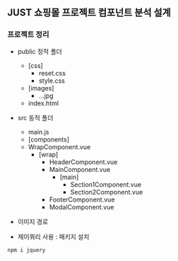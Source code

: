 ## JUST 쇼핑몰 프로젝트 컴포넌트 분석 설계

### 프로젝트 정리

- public 정적 폴더

  - [css]
    - reset.css
    - style.css
  - [images]
    - ...jpg
  - index.html

- src 동적 폴더

  - main.js
  - [components]
  - WrapComponent.vue
    - [wrap]
      - HeaderComponent.vue
      - MainComponent.vue
        - [main]
          - Section1Component.vue
          - Section2Component.vue
      - FooterComponent.vue
      - ModalComponent.vue

- 이미지 경로
- 제이쿼리 사용 : 패키지 설치

```bash
npm i jquery
```
